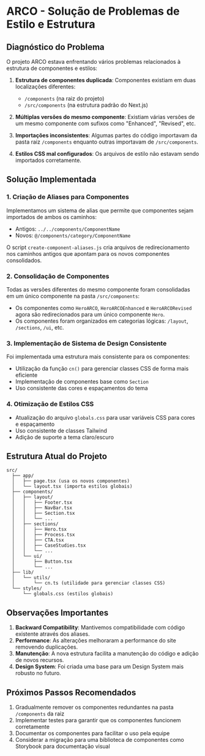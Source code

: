 # ARCO - Solução de Problemas de Estilo e Estrutura

## Diagnóstico do Problema

O projeto ARCO estava enfrentando vários problemas relacionados à estrutura de componentes e estilos:

1. **Estrutura de componentes duplicada**: Componentes existiam em duas localizações diferentes:

   - `/components` (na raiz do projeto)
   - `/src/components` (na estrutura padrão do Next.js)

2. **Múltiplas versões do mesmo componente**: Existiam várias versões de um mesmo componente com sufixos como "Enhanced", "Revised", etc.

3. **Importações inconsistentes**: Algumas partes do código importavam da pasta raiz `/components` enquanto outras importavam de `/src/components`.

4. **Estilos CSS mal configurados**: Os arquivos de estilo não estavam sendo importados corretamente.

## Solução Implementada

### 1. Criação de Aliases para Componentes

Implementamos um sistema de alias que permite que componentes sejam importados de ambos os caminhos:

- Antigos: `../../components/ComponentName`
- Novos: `@/components/category/ComponentName`

O script `create-component-aliases.js` cria arquivos de redirecionamento nos caminhos antigos que apontam para os novos componentes consolidados.

### 2. Consolidação de Componentes

Todas as versões diferentes do mesmo componente foram consolidadas em um único componente na pasta `/src/components`:

- Os componentes como `HeroARCO`, `HeroARCOEnhanced` e `HeroARCORevised` agora são redirecionados para um único componente `Hero`.
- Os componentes foram organizados em categorias lógicas: `/layout`, `/sections`, `/ui`, etc.

### 3. Implementação de Sistema de Design Consistente

Foi implementada uma estrutura mais consistente para os componentes:

- Utilização da função `cn()` para gerenciar classes CSS de forma mais eficiente
- Implementação de componentes base como `Section`
- Uso consistente das cores e espaçamentos do tema

### 4. Otimização de Estilos CSS

- Atualização do arquivo `globals.css` para usar variáveis CSS para cores e espaçamento
- Uso consistente de classes Tailwind
- Adição de suporte a tema claro/escuro

## Estrutura Atual do Projeto

```
src/
  ├── app/
  │   ├── page.tsx (usa os novos componentes)
  │   └── layout.tsx (importa estilos globais)
  ├── components/
  │   ├── layout/
  │   │   ├── Footer.tsx
  │   │   ├── NavBar.tsx
  │   │   ├── Section.tsx
  │   │   └── ...
  │   ├── sections/
  │   │   ├── Hero.tsx
  │   │   ├── Process.tsx
  │   │   ├── CTA.tsx
  │   │   ├── CaseStudies.tsx
  │   │   └── ...
  │   └── ui/
  │       ├── Button.tsx
  │       └── ...
  ├── lib/
  │   └── utils/
  │       └── cn.ts (utilidade para gerenciar classes CSS)
  └── styles/
      └── globals.css (estilos globais)
```

## Observações Importantes

1. **Backward Compatibility**: Mantivemos compatibilidade com código existente através dos aliases.
2. **Performance**: As alterações melhoraram a performance do site removendo duplicações.
3. **Manutenção**: A nova estrutura facilita a manutenção do código e adição de novos recursos.
4. **Design System**: Foi criada uma base para um Design System mais robusto no futuro.

## Próximos Passos Recomendados

1. Gradualmente remover os componentes redundantes na pasta `/components` da raiz
2. Implementar testes para garantir que os componentes funcionem corretamente
3. Documentar os componentes para facilitar o uso pela equipe
4. Considerar a migração para uma biblioteca de componentes como Storybook para documentação visual
